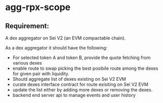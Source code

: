 # agg-rpx-scope

## Requirement:

  A dex aggregator on Sei V2 (an EVM compactable chain). 

  As a dex aggregator it should have the following:
  - For selected token A and token B, provide the quote fetching from various dexes
  - enable route to swap picking the best posibile route among the dexes for given pair with liquidity.
  - Should aggregate list of dexes existing on Sei V2 EVM
  - curate dexes interface contract for route exisiting on Sei V2 EVM
  - update the list either by adding more dexes or removing the dexes.
  - backend end server api to manage events and user history